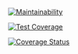 [![Maintainability](https://api.codeclimate.com/v1/badges/cef69438fe279fcdac78/maintainability)](https://codeclimate.com/github/henperi/fast-food-fast-react-new/maintainability)

[![Test Coverage](https://api.codeclimate.com/v1/badges/cef69438fe279fcdac78/test_coverage)](https://codeclimate.com/github/henperi/fast-food-fast-react-new/test_coverage)

[![Coverage Status](https://coveralls.io/repos/github/henperi/fast-food-fast-react-new/badge.svg?branch=write-more-tests)](https://coveralls.io/github/henperi/fast-food-fast-react-new?branch=write-more-tests)

